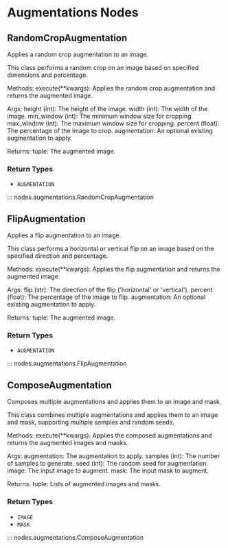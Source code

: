 # Augmentations Nodes

## RandomCropAugmentation

Applies a random crop augmentation to an image.

This class performs a random crop on an image based on specified dimensions and
percentage.

Methods: execute(\*\*kwargs): Applies the random crop augmentation and returns the
augmented image.

Args: height (int): The height of the image. width (int): The width of the image.
min_window (int): The minimum window size for cropping. max_window (int): The maximum
window size for cropping. percent (float): The percentage of the image to crop.
augmentation: An optional existing augmentation to apply.

Returns: tuple: The augmented image.

### Return Types

- `AUGMENTATION`

::: nodes.augmentations.RandomCropAugmentation

## FlipAugmentation

Applies a flip augmentation to an image.

This class performs a horizontal or vertical flip on an image based on the specified
direction and percentage.

Methods: execute(\*\*kwargs): Applies the flip augmentation and returns the augmented
image.

Args: flip (str): The direction of the flip ('horizontal' or 'vertical'). percent
(float): The percentage of the image to flip. augmentation: An optional existing
augmentation to apply.

Returns: tuple: The augmented image.

### Return Types

- `AUGMENTATION`

::: nodes.augmentations.FlipAugmentation

## ComposeAugmentation

Composes multiple augmentations and applies them to an image and mask.

This class combines multiple augmentations and applies them to an image and mask,
supporting multiple samples and random seeds.

Methods: execute(\*\*kwargs): Applies the composed augmentations and returns the
augmented images and masks.

Args: augmentation: The augmentation to apply. samples (int): The number of samples to
generate. seed (int): The random seed for augmentation. image: The input image to
augment. mask: The input mask to augment.

Returns: tuple: Lists of augmented images and masks.

### Return Types

- `IMAGE`
- `MASK`

::: nodes.augmentations.ComposeAugmentation
